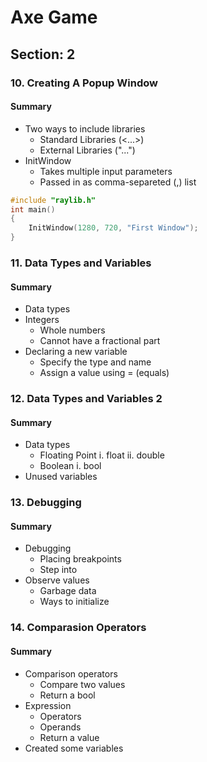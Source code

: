 # Axe Game

## Section: 2

### 10. Creating A Popup Window

#### Summary

- Two ways to include libraries
  - Standard Libraries (<...>)
  - External Libraries ("...")
- InitWindow
  - Takes multiple input parameters
  - Passed in as comma-separeted (,) list

```cpp
#include "raylib.h"
int main()
{
    InitWindow(1280, 720, "First Window");
}
```

### 11. Data Types and Variables

#### Summary

- Data types
- Integers
  - Whole numbers
  - Cannot have a fractional part
- Declaring a new variable
  - Specify the type and name
  - Assign a value using = (equals)

### 12. Data Types and Variables 2

#### Summary

- Data types
  - Floating Point
    i. float
    ii. double
  - Boolean
    i. bool
- Unused variables

### 13. Debugging

#### Summary

- Debugging
  - Placing breakpoints
  - Step into
- Observe values
  - Garbage data
  - Ways to initialize

### 14. Comparasion Operators

#### Summary

- Comparison operators
  - Compare two values
  - Return a bool
- Expression
  - Operators
  - Operands
  - Return a value
- Created some variables
